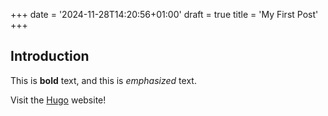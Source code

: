 +++
date = '2024-11-28T14:20:56+01:00'
draft = true
title = 'My First Post'
+++

## Introduction

This is **bold** text, and this is _emphasized_ text.

Visit the [Hugo](https://gohugo.io) website!
